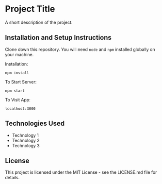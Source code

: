 # Project Title

A short description of the project.

## Installation and Setup Instructions

Clone down this repository. You will need `node` and `npm` installed globally on your machine.

Installation:

`npm install`

To Start Server:

`npm start`

To Visit App:

`localhost:3000`

## Technologies Used

- Technology 1
- Technology 2
- Technology 3

## License

This project is licensed under the MIT License - see the LICENSE.md file for details.
